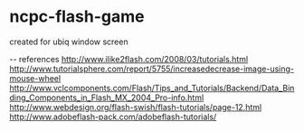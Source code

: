 # ncpc-flash-game

created for ubiq window screen

-- references 
http://www.ilike2flash.com/2008/03/tutorials.html
http://www.tutorialsphere.com/report/5755/increasedecrease-image-using-mouse-wheel
http://www.vclcomponents.com/Flash/Tips_and_Tutorials/Backend/Data_Binding_Components_in_Flash_MX_2004_Pro-info.html
http://www.webdesign.org/flash-swish/flash-tutorials/page-12.html
http://www.adobeflash-pack.com/adobeflash-tutorials/
